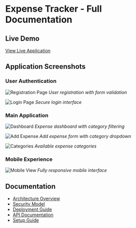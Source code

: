 # Expense Tracker - Full Documentation

## Live Demo
[View Live Application](https://inquisitive-maamoul-134d2f.netlify.app)

## Application Screenshots

### User Authentication
![Registration Page](./screenshots/1-registration.png)
*User registration with form validation*

![Login Page](./screenshots/2-login.png)
*Secure login interface*

### Main Application
![Dashboard](./screenshots/3-dashboard.png)
*Expense dashboard with category filtering*

![Add Expense](./screenshots/4-add-expense.png)
*Add expense form with category dropdown*

![Categories](./screenshots/5-categories.png)
*Available expense categories*

### Mobile Experience
![Mobile View](./screenshots/6-mobile-view.png)
*Fully responsive mobile interface*

## Documentation
- [Architecture Overview](./ARCHITECTURE.md)
- [Security Model](./SECURITY.md)
- [Deployment Guide](./DEPLOYMENT.md)
- [API Documentation](./API.md)
- [Setup Guide](./SETUP.md)